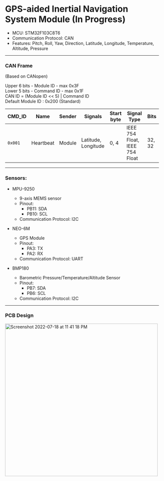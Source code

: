 # GPS-aided Inertial Navigation System Module (In Progress)

* MCU: STM32F103C8T6
* Communication Protocol: CAN
* Features: Pitch, Roll, Yaw, Direction, Latitude, Longitude, Temperature, Altitude, Pressure 

<hr>

<h3>CAN Frame </h3>
(Based on CANopen)

Upper 6 bits - Module ID - max 0x3F </br>
Lower 5 bits - Command ID - max 0x1F</br>
CAN ID = (Module ID << 5) | Command ID</br>
Default Module ID : 0x200 (Standard)

| CMD_ID | Name | Sender  | Signals | Start byte | Signal Type | Bits |
| ------ | -----| -------- | --------  | -------- | -------- |-------- |
| `0x001`   | Heartbeat | Module  | Latitude, Longitude  | 0, 4  | IEEE 754 Float, IEEE 754 Float | 32, 32 |


<hr>

<h3>Sensors: </h3>

* MPU-9250
  * 9-axis MEMS sensor
  * Pinout:
    - PB11: SDA
    - PB10: SCL
  * Communication Protocol: I2C
  
* NEO-6M
  * GPS Module
  * Pinout:
    - PA3: TX
    - PA2: RX
  * Communication Protocol: UART
 
* BMP180
  * Barometric Pressure/Temperature/Altitude Sensor
  * Pinout:
    - PB7: SDA
    - PB6: SCL
  * Communication Protocol: I2C

<hr>

<h3>PCB Design </h3>

<img width="500" alt="Screenshot 2022-07-18 at 11 41 18 PM" src="https://user-images.githubusercontent.com/103095333/179577610-0c274702-8bef-49db-9b5b-6c50e04fc092.png">

    
